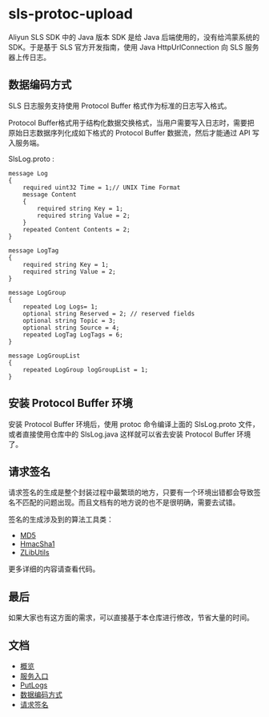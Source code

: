 # sls-protoc-upload

Aliyun SLS SDK 中的 Java 版本 SDK 是给 Java 后端使用的，没有给鸿蒙系统的 SDK。于是基于 SLS 官方开发指南，使用 Java HttpUrlConnection 向 SLS 服务器上传日志。

## 数据编码方式

SLS 日志服务支持使用 Protocol Buffer 格式作为标准的日志写入格式。

Protocol Buffer格式用于结构化数据交换格式，当用户需要写入日志时，需要把原始日志数据序列化成如下格式的 Protocol Buffer 数据流，然后才能通过 API 写入服务端。

SlsLog.proto :

```
message Log
{
    required uint32 Time = 1;// UNIX Time Format
    message Content
    {
        required string Key = 1;
        required string Value = 2;
    }  
    repeated Content Contents = 2;
}

message LogTag
{
    required string Key = 1;
    required string Value = 2;
}

message LogGroup
{
    repeated Log Logs= 1;
    optional string Reserved = 2; // reserved fields
    optional string Topic = 3;
    optional string Source = 4;
    repeated LogTag LogTags = 6;
}

message LogGroupList
{
    repeated LogGroup logGroupList = 1;
}
```


## 安装 Protocol Buffer 环境

安装 Protocol Buffer 环境后，使用 protoc 命令编译上面的 SlsLog.proto 文件，或者直接使用仓库中的 SlsLog.java 这样就可以省去安装 Protocol Buffer 环境了。


## 请求签名

请求签名的生成是整个封装过程中最繁琐的地方，只要有一个环境出错都会导致签名不匹配的问题出现。而且文档有的地方说的也不是很明确，需要去试错。

签名的生成涉及到的算法工具类：

- [MD5](https://github.com/chiclaim/sls-protoc-upload/blob/main/src/main/java/sls/http/upload/MD5.java)
- [HmacSha1](https://github.com/chiclaim/sls-protoc-upload/blob/main/src/main/java/sls/http/upload/HmacSha1Signature.java)
- [ZLibUtils](https://github.com/chiclaim/sls-protoc-upload/blob/main/src/main/java/sls/http/upload/ZLibUtils.java)

更多详细的内容请查看代码。

## 最后

如果大家也有这方面的需求，可以直接基于本仓库进行修改，节省大量的时间。

## 文档

- [概览](https://help.aliyun.com/document_detail/29007.html) 
- [服务入口](https://help.aliyun.com/document_detail/29008.html) 
- [PutLogs](https://help.aliyun.com/document_detail/29026.htm)
- [数据编码方式](https://help.aliyun.com/document_detail/29055.html)
- [请求签名](https://www.alibabacloud.com/help/zh/doc-detail/29012.htm)